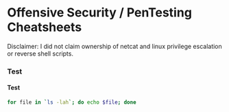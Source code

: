 # Offensive Security / PenTesting Cheatsheets
Disclaimer: I did not claim ownership of netcat and linux privilege escalation or reverse shell scripts.

### Test
#### Test


```bash
for file in `ls -lah`; do echo $file; done
```
